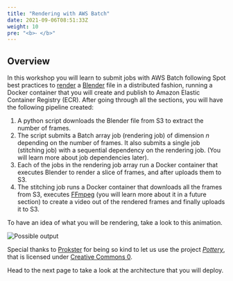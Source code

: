 ```yaml
---
title: "Rendering with AWS Batch"
date: 2021-09-06T08:51:33Z
weight: 10
pre: "<b>⁃ </b>"
---
```


## Overview

In this workshop you will learn to submit jobs with AWS Batch following Spot best practices to [render](https://en.wikipedia.org/wiki/Rendering_(computer_graphics)) a [Blender](https://www.blender.org/) file in a distributed fashion, running a Docker container that you will create and publish to Amazon Elastic Container Registry (ECR). After going through all the sections, you will have the following pipeline created:

1. A python script downloads the Blender file from S3 to extract the number of frames.
2. The script submits a Batch array job (rendering job) of dimension *n* depending on the number of frames. It also submits a single job (stitching job) with a sequential dependency on the rendering job. (You will learn more about job dependencies later).
3. Each of the jobs in the rendering job array run a Docker container that executes Blender to render a slice of frames, and after uploads them to S3.
4. The stitching job runs a Docker container that downloads all the frames from S3, executes [FFmpeg](https://ffmpeg.org/) (you will learn more about it in a future section) to create a video out of the rendered frames and finally uploads it to S3.

To have an idea of what you will be rendering, take a look to this animation.

![Possible output](/images/blender-rendering-using-batch/animation_example.gif)

Special thanks to [Prokster](https://blendswap.com/profile/1012752) for being so kind to let us use the project *[Pottery](https://blendswap.com/blend/28661)*, that is licensed under [Creative Commons 0](https://creativecommons.org/share-your-work/public-domain/cc0/).

Head to the next page to take a look at the architecture that you will deploy.
